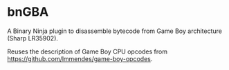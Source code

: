 # bnGBA

A Binary Ninja plugin to disassemble bytecode from Game Boy architecture (Sharp LR35902).

Reuses the description of Game Boy CPU opcodes from https://github.com/lmmendes/game-boy-opcodes.
